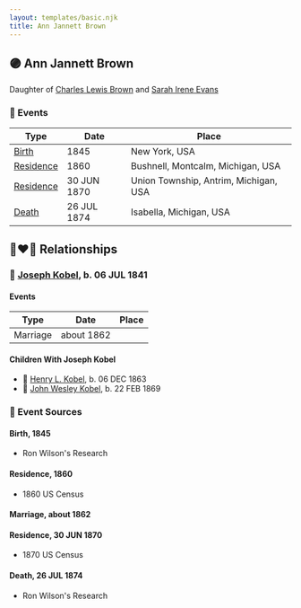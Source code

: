```yaml
---
layout: templates/basic.njk
title: Ann Jannett Brown
---
```

## 🟣 Ann Jannett Brown

Daughter of [Charles Lewis Brown](/people/7/70538697) and [Sarah Irene Evans](/people/4/47294572)

### 📆 Events

Type | Date | Place
------ | ------ | ------
[Birth](#event-45dd05fd-9613-44cc-8a27-565b4a46dca0) | 1845 | New York, USA
[Residence](#event-aa689deb-672c-4aa0-9040-c2ea032ce69b) | 1860 | Bushnell, Montcalm, Michigan, USA
[Residence](#event-19d94fd5-e168-4783-9416-5b5b221c4363) | 30 JUN 1870 | Union Township, Antrim, Michigan, USA
[Death](#event-b776aaae-4b44-4992-b9ea-48427ac6c351) | 26 JUL 1874 | Isabella, Michigan, USA

## 👩‍❤️‍👨 Relationships

### 🔵 [Joseph Kobel](/people/4/44694656), b. 06 JUL 1841

#### Events

Type | Date | Place
------ | ------ | ------
Marriage | about 1862 |
#### Children With Joseph Kobel
* 🔵 [Henry L. Kobel](/people/6/66319774), b. 06 DEC 1863
* 🔵 [John Wesley Kobel](/people/2/24649136), b. 22 FEB 1869
### 📰 Event Sources

#### <a id="event-45dd05fd-9613-44cc-8a27-565b4a46dca0"></a> Birth, 1845
* Ron Wilson's Research

#### <a id="event-aa689deb-672c-4aa0-9040-c2ea032ce69b"></a> Residence, 1860
* 1860 US Census

#### <a id="event-ba3bdb9e-f82a-4e3b-9b90-232f34d8e122"></a> Marriage, about 1862

#### <a id="event-19d94fd5-e168-4783-9416-5b5b221c4363"></a> Residence, 30 JUN 1870
* 1870 US Census
#### <a id="event-b776aaae-4b44-4992-b9ea-48427ac6c351"></a> Death, 26 JUL 1874
* Ron Wilson's Research
